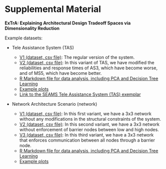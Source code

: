 # Supplemental Material
__ExTrA: Explaining Architectural Design Tradeoff Spaces via Dimensionality Reduction__

Example datasets:
- Tele Assistance System (TAS)
  - [V1 (dataset, csv file)](/TAS/tas-data.csv): The regular version of the system.
  - [V2 (dataset, csv file)](/TAS/tas-prime-data.csv): In this variant of TAS, we have modified the reliabilities and response times of AS3, which have become worse, and of MS5, which have become better.
  - [R Markdown file for data analysis, including PCA and Decision Tree Learning](/tele-assistance-system.Rmd)
  - [Example plots](/TAS)
  - [Link to the SEAMS Tele Assistance System (TAS) exemplar](https://www.hpi.uni-potsdam.de/giese/public/selfadapt/exemplars/tas/)

- Network Architecture Scenario (network)
  - [V1 (dataset, csv file)](network/network-data.csv): In this first variant, we have a 3x3 network without any modifications in the structural constraints of the system.
  - [V2 (dataset, csv file)](network/network-nobarrier-data.csv): In this second variant, we have a 3x3 network without enforcement of barrier nodes between low and high nodes.
  - [V3 (dataset, csv file)](network/network-sbarrier-data.csv): In this third variant, we have a 3x3 network that enforces communication between all nodes through a barrier node.
  - [R Markdown file for data analysis, including PCA and Decision Tree Learning](/network-architecture.Rmd)
  - [Example plots](/network)
